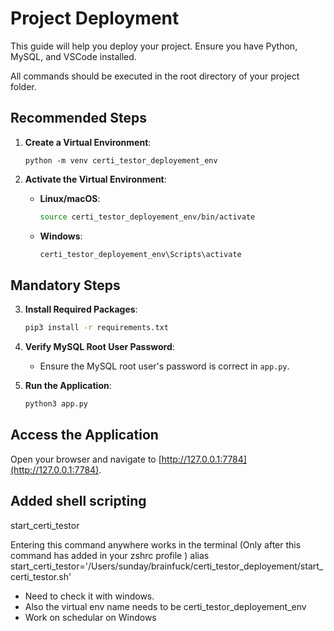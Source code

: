 # Project Deployment

This guide will help you deploy your project. Ensure you have Python, MySQL, and VSCode installed.

All commands should be executed in the root directory of your project folder.

## Recommended Steps

1. **Create a Virtual Environment**:

   ``` 
   python -m venv certi_testor_deployement_env
   ```

2. **Activate the Virtual Environment**:
   - **Linux/macOS**:
     ```bash
     source certi_testor_deployement_env/bin/activate
     ```
   - **Windows**:
     ```bash
     certi_testor_deployement_env\Scripts\activate
     ```

## Mandatory Steps

3. **Install Required Packages**:
   ```bash
   pip3 install -r requirements.txt
   ```

4. **Verify MySQL Root User Password**:
   - Ensure the MySQL root user's password is correct in `app.py`.

5. **Run the Application**:
   ```bash
   python3 app.py
   ```

## Access the Application

Open your browser and navigate to [http://127.0.0.1:7784](http://127.0.0.1:7784).


## Added shell scripting

start_certi_testor

Entering this command anywhere works in the terminal
(Only after this command has added in your zshrc profile
)
alias start_certi_testor='/Users/sunday/brainfuck/certi_testor_deployement/start_certi_testor.sh'  

- Need to check it with windows.
- Also the virtual env name needs to be certi_testor_deployement_env
- Work on schedular on Windows